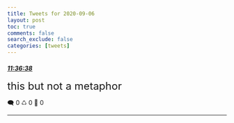 ```yaml
---
title: Tweets for 2020-09-06
layout: post
toc: true
comments: false
search_exclude: false
categories: [tweets]
---
```



#### <a href = "https://twitter.com/deepfates/status/1302662003585101824">*11:36:38*</a>

<font size="5">this but not a metaphor</font>



🗨️ 0 ♺ 0 🤍  0   

---
    
            


